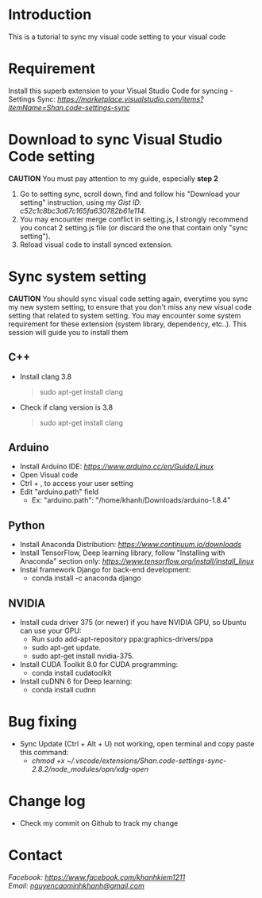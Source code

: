 # Introduction
This is a tutorial to sync my visual code setting to your visual code

# Requirement
Install this superb extension to your Visual Studio Code for syncing
    - Settings Sync: *https://marketplace.visualstudio.com/items?itemName=Shan.code-settings-sync*

# Download to sync Visual Studio Code setting
**CAUTION** You must pay attention to my guide, especially **step 2**
1. Go to setting sync, scroll down, find and follow his "Download your setting" instruction, using my *Gist ID: c52c1c8bc3a67c165fa630782b61e114*.
1. You may encounter merge conflict in setting.js, I strongly recommend you concat 2 setting.js file (or discard the one that contain only "sync setting").
1. Reload visual code to install synced extension.

# Sync system setting
**CAUTION** You should sync visual code setting again, everytime you sync my new system setting, to ensure that you don't miss any new visual code setting that related to system setting.
You may encounter some system requirement for these extension (system library, dependency, etc..). This session will guide you to install them

## C++
- Install clang 3.8  
    > sudo apt-get install clang  
- Check if clang version is 3.8  
    > sudo apt-get install clang  

## Arduino
- Install Arduino IDE: *https://www.arduino.cc/en/Guide/Linux*
- Open Visual code
- Ctrl + , to access your user setting
- Edit "arduino.path" field    
    - Ex: "arduino.path": "/home/khanh/Downloads/arduino-1.8.4"


## Python
- Install Anaconda Distribution: *https://www.continuum.io/downloads*
- Install TensorFlow, Deep learning library, follow "Installing with Anaconda" section only: *https://www.tensorflow.org/install/install_linux*
- Instal framework Django for back-end development:
    - conda install -c anaconda django 

## NVIDIA    
- Install cuda driver 375 (or newer) if you have NVIDIA GPU, so Ubuntu can use your GPU:
    - Run sudo add-apt-repository ppa:graphics-drivers/ppa
    - sudo apt-get update.
    - sudo apt-get install nvidia-375.
- Install CUDA Toolkit 8.0 for CUDA programming:
    - conda install cudatoolkit
- Install cuDNN 6 for Deep learning:
    - conda install cudnn

# Bug fixing
- Sync Update (Ctrl + Alt + U) not working, open terminal and copy paste this command:
    - *chmod +x ~/.vscode/extensions/Shan.code-settings-sync-2.8.2/node_modules/opn/xdg-open*

# Change log
- Check my commit on Github to track my change

# Contact
*Facebook: https://www.facebook.com/khanhkiem1211*  
*Email: nguyencaominhkhanh@gmail.com*
